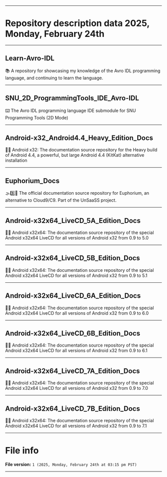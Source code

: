 
***

# Repository description data 2025, Monday, February 24th

---

## Learn-Avro-IDL

📚️ A repository for showcasing my knowledge of the Avro IDL programming language, and continuing to learn the language. 

---

## SNU_2D_ProgrammingTools_IDE_Avro-IDL

⌨️ The Avro IDL programming language IDE submodule for SNU Programming Tools (2D Mode)

---

## Android-x32_Android4.4_Heavy_Edition_Docs

🤖️📖️ Android x32: The documentation source repository for the Heavy build of Android 4.4, a powerful, but large Android 4.4 (KitKat) alternative installation

---

## Euphorium_Docs

🌫️9️⃣️📖️ The official documentation source repository for Euphorium, an alternative to Cloud9/C9. Part of the UnSaaSS project.

---

## Android-x32x64_LiveCD_5A_Edition_Docs

🤖️📖️ Android x32x64: The documentation source repository of the special Android x32x64 LiveCD for all versions of Android x32 from 0.9 to 5.0

---

## Android-x32x64_LiveCD_5B_Edition_Docs

🤖️📖️ Android x32x64: The documentation source repository of the special Android x32x64 LiveCD for all versions of Android x32 from 0.9 to 5.1

---

## Android-x32x64_LiveCD_6A_Edition_Docs

🤖️📖️ Android x32x64: The documentation source repository of the special Android x32x64 LiveCD for all versions of Android x32 from 0.9 to 6.0

---

## Android-x32x64_LiveCD_6B_Edition_Docs

🤖️📖️ Android x32x64: The documentation source repository of the special Android x32x64 LiveCD for all versions of Android x32 from 0.9 to 6.1

---

## Android-x32x64_LiveCD_7A_Edition_Docs

🤖️📖️ Android x32x64: The documentation source repository of the special Android x32x64 LiveCD for all versions of Android x32 from 0.9 to 7.0

---

## Android-x32x64_LiveCD_7B_Edition_Docs

🤖️📖️ Android x32x64: The documentation source repository of the special Android x32x64 LiveCD for all versions of Android x32 from 0.9 to 7.1

***

# File info

**File version:** `1 (2025, Monday, February 24th at 03:15 pm PST)`

***

